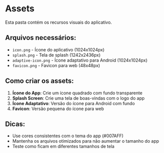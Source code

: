 # Assets

Esta pasta contém os recursos visuais do aplicativo.

## Arquivos necessários:

- `icon.png` - Ícone do aplicativo (1024x1024px)
- `splash.png` - Tela de splash (1242x2436px)
- `adaptive-icon.png` - Ícone adaptativo para Android (1024x1024px)
- `favicon.png` - Favicon para web (48x48px)

## Como criar os assets:

1. **Ícone do App**: Crie um ícone quadrado com fundo transparente
2. **Splash Screen**: Crie uma tela de boas-vindas com o logo do app
3. **Ícone Adaptativo**: Versão do ícone para Android com fundo
4. **Favicon**: Versão pequena do ícone para web

## Dicas:

- Use cores consistentes com o tema do app (#007AFF)
- Mantenha os arquivos otimizados para não aumentar o tamanho do app
- Teste como ficam em diferentes tamanhos de tela 